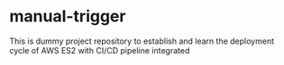 # manual-trigger
This is dummy project repository  to establish and learn the deployment cycle of AWS ES2 with CI/CD pipeline integrated
